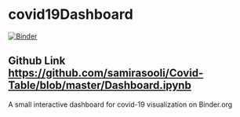 
# covid19Dashboard
[![Binder](https://mybinder.org/badge_logo.svg)](https://hub.gke2.mybinder.org/user/samirasooli-covid-table-16lmyic5/notebooks/Dashboard.ipynb)
## Github Link https://github.com/samirasooli/Covid-Table/blob/master/Dashboard.ipynb
A small interactive dashboard for covid-19 visualization on Binder.org
